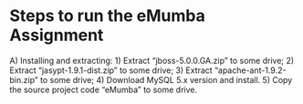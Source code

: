 Steps to run the eMumba Assignment
==================================
A)	Installing and extracting:
    1)	Extract “jboss-5.0.0.GA.zip” to some drive;
    2)	Extract “jasypt-1.9.1-dist.zip” to some drive; 
    3)	Extract “apache-ant-1.9.2-bin.zip” to some drive; 
    4)	Download MySQL 5.x version and install.
    5)	Copy the source project code “eMumba” to some drive.
